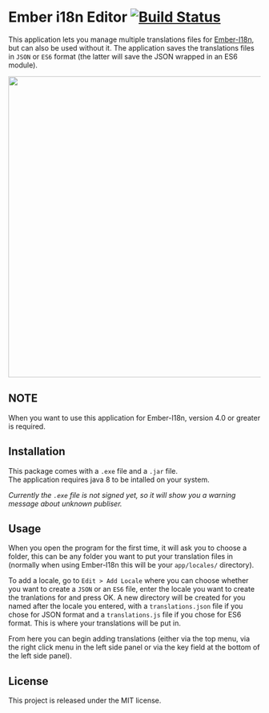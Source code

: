 # Ember i18n Editor [![Build Status](https://travis-ci.org/jcbvm/ember-i18n-editor.svg?branch=master)](https://travis-ci.org/jcbvm/require-i18next)

This application lets you manage multiple translations files for [Ember-I18n](https://github.com/jamesarosen/ember-i18n), but can also be used without it. The application saves the translations files in `JSON` or `ES6` format (the latter will save the JSON wrapped in an ES6 module).

<img src="https://raw.github.com/jcbvm/ember-i18n-editor/master/screenshot.jpg?1" width="600">

## NOTE

When you want to use this application for Ember-I18n, version 4.0 or greater is required.

## Installation

This package comes with a `.exe` file and a `.jar` file.<br>
The application requires java 8 to be intalled on your system.

<i>Currently the `.exe` file is not signed yet, so it will show you a warning message about unknown publiser.</i>

## Usage

When you open the program for the first time, it will ask you to choose a folder, this can be any folder you want to put your translation files in (normally when using Ember-I18n this will be your `app/locales/` directory). 

To add a locale, go to `Edit > Add Locale` where you can choose whether you want to create a `JSON` or an `ES6` file, enter the locale you want to create the tranlations for and press OK. A new directory will be created for you named after the locale you entered, with a `translations.json` file if you chose for JSON format and a `translations.js` file if you chose for ES6 format. This is where your translations will be put in.

From here you can begin adding translations (either via the top menu, via the right click menu in the left side panel or via the key field at the bottom of the left side panel).

## License

This project is released under the MIT license.
